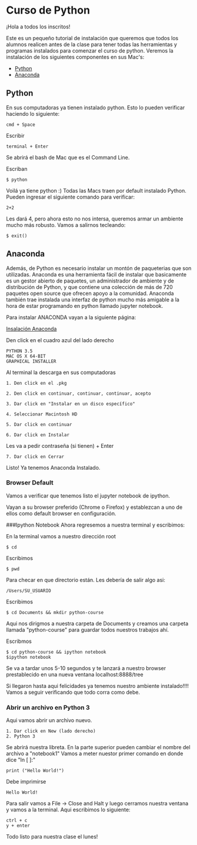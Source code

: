# Curso de Python


¡Hola a todos los inscritos!

Este es un pequeño tutorial de instalación que queremos que todos los alumnos realicen antes 
de la clase para tener todas las herramientas y programas instalados para comenzar el curso de python.
Veremos la instalación de los siguientes componentes en sus Mac's:

- [Python](#python)
- [Anaconda](#anaconda)

## Python

En sus computadoras ya tienen instalado python. 
Esto lo pueden verificar haciendo lo siguiente:

    cmd + Space

Escribir 

    terminal + Enter

Se abrirá el bash de Mac que es el Command Line. 

Escriban

    $ python

Voilá ya tiene python :)
Todas las Macs traen por default instalado Python. Pueden ingresar el siguiente comando para verificar:

    2+2

Les dará 4, pero ahora esto no nos intersa, queremos armar un ambiente mucho más robusto.
Vamos a salirnos tecleando:

    $ exit()


## Anaconda

Además, de Python es necesario instalar un montón de paqueterias que son utilizadas.
Anaconda es una herramienta fácil de instalar que basicamente es un gestor abierto de paquetes, un administrador de ambiente y de 
distribución de Python, y que contiene una colección de más de 720 paquetes open source  que ofrecen apoyo a la comunidad.
Anaconda también trae instalada una interfaz de python mucho más amigable a la hora de estar programando en python llamado jupyter notebook.


Para instalar ANACONDA vayan a la siguiente página:
    
[Insalación Anaconda](https://www.continuum.io/downloads#_macosx)

Den click en el cuadro azul del lado derecho 
    
    PYTHON 3.5
    MAC OS X 64-BIT
    GRAPHICAL INSTALLER

Al terminal la descarga en sus computadoras

    1. Den click en el .pkg 

    2. Den click en continuar, continuar, continuar, acepto

    3. Dar click en "Instalar en un disco específico"

    4. Seleccionar Macintosh HD

    5. Dar click en continuar

    6. Dar click en Instalar

Les va a pedir contraseña (si tienen) + Enter

    7. Dar click en Cerrar

Listo! 
Ya tenemos Anaconda Instalado.  

### Browser Default
Vamos a verificar que tenemos listo el jupyter notebook de ipython.

Vayan a su browser preferido (Chrome o Firefox) y establezcan a uno de ellos como default browser en configuración.

###Ipython Notebook
Ahora regresemos a nuestra terminal y escribimos:

En la terminal vamos a nuestro dirección root

    $ cd 

Escribimos 

    $ pwd 
Para checar en que directorio están. Les debería de salir algo asi:

    /Users/SU_USUARIO

Escribimos 

    $ cd Documents && mkdir python-course

Aqui nos dirigmos a nuestra carpeta de Documents y creamos una carpeta  llamada "python-course" para guardar todos nuestros trabajos ahí.

Escribmos 

    $ cd python-course && ipython notebook
    $ipython notebook

Se va a tardar unos 5-10 segundos y te lanzará a nuestro browser prestablecido en una nueva ventana localhost:8888/tree

Si llegaron hasta aqui felicidades ya tenemos nuestro ambiente instalado!!!!
Vamos a seguir verificando que todo corra como debe.

### Abrir un archivo en Python 3

Aqui vamos abrir un archivo nuevo.

    1. Dar click en New (lado derecho)
    2. Python 3

Se abrirá nuestra libreta. En la parte superior pueden cambiar el nombre del archivo a "notebook1"
Vamos a meter nuestor primer comando en donde dice "In [ ]:"

    print ("Hello World!")

Debe imprimirse

    Hello World!

Para salir vamos a File -> Close and Halt y luego cerramos nuestra ventana y vamos a la terminal.
Aqui escribimos lo siguiente:

    ctrl + c 
    y + enter


Todo listo para nuestra clase el lunes!


    

